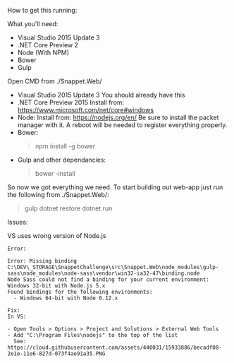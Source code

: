How to get this running:

What you'll need:

 - Visual Studio 2015 Update 3
 - .NET Core Preview 2
 - Node (With NPM)
 - Bower
 - Gulp
 
Open CMD from ./Snappet.Web/

 - Visual Studio 2015 Update 3
   You should already have this
 - .NET Core Preview 2015
   Install from: https://www.microsoft.com/net/core#windows
 - Node:
   Install from: https://nodejs.org/en/
   Be sure to install the packet manager with it.
   A reboot will be needed to register everything properly.
 - Bower:
   > npm install -g bower
 - Gulp and other dependancies:
   > bower -install
   
So now we got everything we need. To start building out web-app just run the following from ./Snappet.Web/:

> gulp
> dotnet restore
> dotnet run

Issues:

VS uses wrong version of Node.js

	Error:

	Error: Missing binding C:\DEV\_STORAGE\SnappetChallenge\src\Snappet.Web\node_modules\gulp-sass\node_modules\node-sass\vendor\win32-ia32-47\binding.node
	Node Sass could not find a binding for your current environment: Windows 32-bit with Node.js 5.x
	Found bindings for the following environments:
	  - Windows 64-bit with Node 0.12.x

	Fix:
	In VS:
	
	- Open Tools > Options > Project and Solutions > External Web Tools
	- Add "C:\Program Files\nodejs" to the top of the list
	  See: https://cloud.githubusercontent.com/assets/440031/15933886/becadf08-2e1e-11e6-827d-073f4ae91a35.PNG
	  
